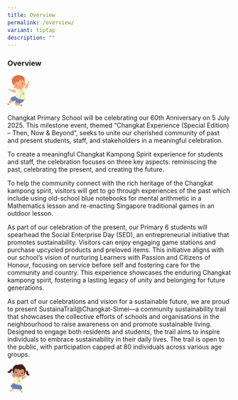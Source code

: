 ```yaml
---
title: Overview
permalink: /overview/
variant: tiptap
description: ""
---
```

<h3><strong>Overview</strong></h3>
<p></p>
<div class="isomer-image-wrapper">
<img style="width: 10%;" height="auto" width="100%" alt="" src="/images/Anniversary photo/Others_Boy.jpg">
</div>
<p></p>
<p>Changkat Primary School will be celebrating our 60th Anniversary on 5
July 2025. This milestone event, themed “Changkat Experience (Special Edition)
– Then, Now &amp; Beyond”, seeks to unite our cherished community of past
and present students, staff, and stakeholders in a meaningful celebration.</p>
<p>To create a meaningful Changkat Kampong Spirit experience for students
and staff, the celebration focuses on three key aspects: reminiscing the
past, celebrating the present, and creating the future.</p>
<p>To help the community connect with the rich heritage of the Changkat kampong
spirit, visitors will get to go through experiences of the past which include
using old-school blue notebooks for mental arithmetic in a Mathematics
lesson and re-enacting Singapore traditional games in an outdoor lesson.</p>
<p>As part of our celebration of the present, our Primary 6 students will
spearhead the Social Enterprise Day (SED), an entrepreneurial initiative
that promotes sustainability. Visitors can enjoy engaging game stations
and purchase upcycled products and preloved items. This initiative aligns
with our school’s vision of nurturing Learners with Passion and Citizens
of Honour, focusing on service before self and fostering care for the community
and country. This experience showcases the enduring Changkat kampong spirit,
fostering a lasting legacy of unity and belonging for future generations.</p>
<p>As part of our celebrations and vision for a sustainable future, we are
proud to present SustainaTrail@Changkat-Simei—a community sustainability
trail that showcases the collective efforts of schools and organisations
in the neighbourhood to raise awareness on and promote sustainable living.
Designed to engage both residents and students, the trail aims to inspire
individuals to embrace sustainability in their daily lives. The trail is
open to the public, with participation capped at 80 individuals across
various age groups.</p>
<p></p>
<p></p>
<p></p>
<div class="isomer-image-wrapper">
<img style="width: 10%;" height="auto" width="100%" alt="" src="/images/Anniversary photo/Malay_Girl.jpg">
</div>
<p></p>
<p></p>
<p></p>
<p></p>
<p></p>
<p></p>
<p></p>
<p></p>